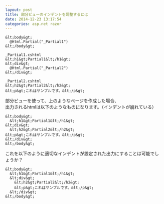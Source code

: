 ```yaml
---
layout: post
title: 部分ビューのインデントを調整するには
date: 2014-12-23 13:17:54
categories: asp.net razor
---
```

```
&lt;body&gt;
  @Html.Partial("_Partial1")
&lt;/body&gt;

_Partial1.cshtml  
&lt;h1&gt;Partial1&lt;/h1&gt;
&lt;div&gt;
  @Html.Partial("_Partial2")
&lt;/div&gt;

_Partial2.cshtml
&lt;h2&gt;Partial2&lt;/h2&gt;
&lt;p&gt;これはサンプルです。&lt;/p&gt;
```

<p>部分ビューを使って、上のようなページを作成した場合、<br>
出力されるhtmlは以下のようなものになります。（インデントが崩れている）</p>

```
&lt;body&gt;
  &lt;h1&gt;Partial1&lt;/h1&gt;
&lt;div&gt;
  &lt;h2&gt;Partial2&lt;/h2&gt;
&lt;p&gt;これはサンプルです。&lt;/p&gt;
&lt;/div&gt;
&lt;/body&gt;
```

<p>これを以下のように適切なインデントが設定された出力にすることは可能でしょうか？</p>

```
&lt;body&gt;
  &lt;h1&gt;Partial1&lt;/h1&gt;
  &lt;div&gt;
    &lt;h2&gt;Partial2&lt;/h2&gt;
    &lt;p&gt;これはサンプルです。&lt;/p&gt;
  &lt;/div&gt;
&lt;/body&gt;
```
